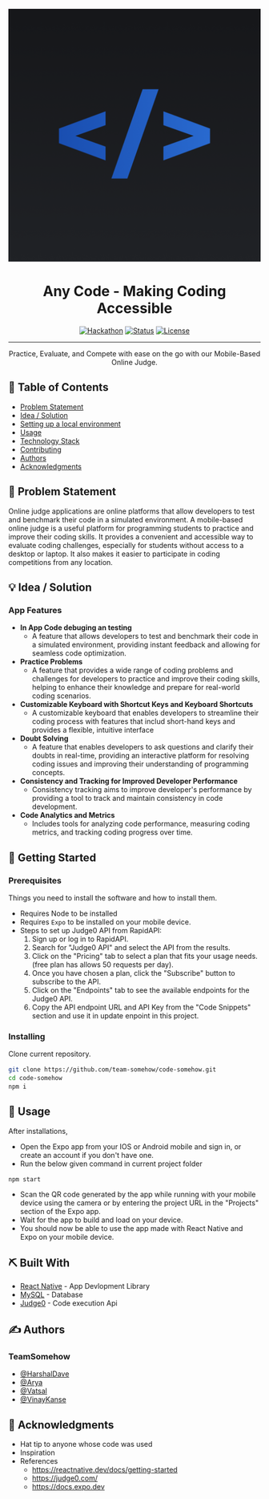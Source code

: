 <p align="center">
<a href="" rel="noopener">
 <img src="/assets/adaptive-icon.png" alt="Any Code">
</a>
</p>
<h1 align="center">Any Code - Making Coding Accessible</h1>

<div align="center">

[![Hackathon](https://img.shields.io/badge/hackathon-SPIT-orange.svg)](https://csi.spit.ac.in/hackathon)
[![Status](https://img.shields.io/badge/status-active-success.svg)]()
[![License](https://img.shields.io/badge/license-MIT-blue.svg)](/LICENSE.md)

</div>

---

<p align="center"> Practice, Evaluate, and Compete with ease on the go with our Mobile-Based Online Judge.
</p>

## 📝 Table of Contents

- [Problem Statement](#problem_statement)
- [Idea / Solution](#idea)
- [Setting up a local environment](#getting_started)
- [Usage](#usage)
- [Technology Stack](#tech_stack)
- [Contributing](../CONTRIBUTING.md)
- [Authors](#authors)
- [Acknowledgments](#acknowledgments)

## 🧐 Problem Statement <a name = "problem_statement"></a>

Online judge applications are online platforms that allow developers to test and benchmark their code in a simulated environment.
A mobile-based online judge is a useful platform for programming students to practice and improve their coding skills. It provides a convenient and accessible way to evaluate coding challenges, especially for students without access to a desktop or laptop. It also makes it easier to participate in coding competitions from any location.

## 💡 Idea / Solution <a name = "idea"></a>

### App Features

- **In App Code debuging an testing**
  - A feature that allows developers to test and benchmark their code in a simulated environment, providing instant feedback and allowing for seamless code optimization.
- **Practice Problems**
  - A feature that provides a wide range of coding problems and challenges for developers to practice and improve their coding skills, helping to enhance their knowledge and prepare for real-world coding scenarios.
- **Customizable Keyboard with Shortcut Keys and Keyboard Shortcuts**
  - A customizable keyboard that enables developers to streamline their coding process with features that includ short-hand keys and provides a flexible, intuitive interface
- **Doubt Solving**
  - A feature that enables developers to ask questions and clarify their doubts in real-time, providing an interactive platform for resolving coding issues and improving their understanding of programming concepts.
- **Consistency and Tracking for Improved Developer Performance**
  - Consistency tracking aims to improve developer's performance by providing a tool to track and maintain consistency in code development.
- **Code Analytics and Metrics**
  - Includes tools for analyzing code performance, measuring coding metrics, and tracking coding progress over time.

## 🏁 Getting Started <a name = "getting_started"></a>

### Prerequisites

Things you need to install the software and how to install them.

- Requires Node to be installed
- Requires `Expo` to be installed on your mobile device.
- Steps to set up Judge0 API from RapidAPI:
  1. Sign up or log in to RapidAPI.
  1. Search for "Judge0 API" and select the API from the results.
  1. Click on the "Pricing" tab to select a plan that fits your usage needs.(free plan has allows 50 requests per day).
  1. Once you have chosen a plan, click the "Subscribe" button to subscribe to the API.
  1. Click on the "Endpoints" tab to see the available endpoints for the Judge0 API.
  1. Copy the API endpoint URL and API Key from the "Code Snippets" section and use it in update enpoint in this project.

### Installing

Clone current repository.

```bash
git clone https://github.com/team-somehow/code-somehow.git
cd code-somehow
npm i
```

## 🎈 Usage <a name="usage"></a>

After installations,

- Open the Expo app from your IOS or Android mobile and sign in, or create an account if you don't have one.
- Run the below given command in current project folder

```
npm start
```

- Scan the QR code generated by the app while running with your mobile device using the camera or by entering the project URL in the "Projects" section of the Expo app.
- Wait for the app to build and load on your device.
- You should now be able to use the app made with React Native and Expo on your mobile device.

## ⛏️ Built With <a name = "tech_stack"></a>

- [React Native](https://reactnative.dev/docs/getting-started) - App Devlopment Library
- [MySQL](https://dev.mysql.com/doc/) - Database
- [Judge0](https://judge0.com/) - Code execution Api

## ✍️ Authors <a name = "authors"></a>

### TeamSomehow

- [@HarshalDave](https://github.com/HarshalHDave)
- [@Arya](https://github.com/Arya-A-Nair)
- [@Vatsal](https://github.com/bevatsal1122)
- [@VinayKanse](https://github.com/VinayKanase)

## 🎉 Acknowledgments <a name = "acknowledgments"></a>

- Hat tip to anyone whose code was used
- Inspiration
- References
  - https://reactnative.dev/docs/getting-started
  - https://judge0.com/
  - https://docs.expo.dev
